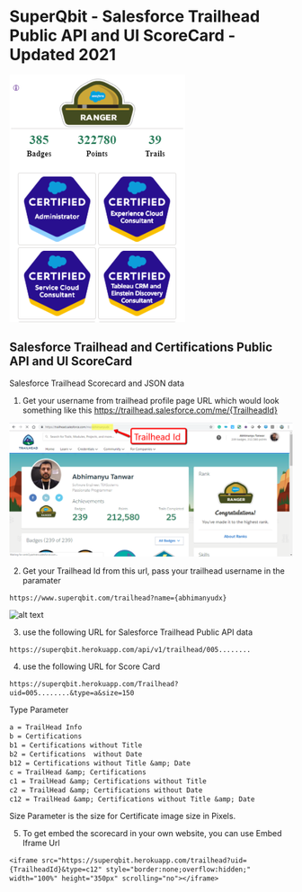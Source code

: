 # SuperQbit - Salesforce Trailhead Public API and UI ScoreCard - Updated 2021


![alt text](https://raw.githubusercontent.com/abhimanyud3dx/Trailhead-Score-Card/master/Screenshots/trailhead_Badge.png)
## Salesforce Trailhead and Certifications Public API and UI ScoreCard
Salesforce Trailhead Scorecard and JSON data

1. Get your username from trailhead profile page URL which would look something like this
https://trailhead.salesforce.com/me/{TrailheadId}

![alt text](https://raw.githubusercontent.com/abhimanyud3dx/Trailhead-Score-Card/master/Screenshots/trailheadProfile.png)

2. Get your Trailhead Id from this url, pass your trailhead username in the paramater
```
https://www.superqbit.com/trailhead?name={abhimanyudx}
```
![alt text](https://raw.githubusercontent.com/abhimanyud3dx/Trailhead-Score-Card/master/Screenshots/trailhead-Username-To-Id.png.png)

3. use the following URL for Salesforce Trailhead Public API data
```
https://superqbit.herokuapp.com/api/v1/trailhead/005........
```

4. use the following URL for Score Card
```
https://superqbit.herokuapp.com/Trailhead?uid=005........&type=a&size=150
```
Type Parameter
```
a = TrailHead Info
b = Certifications
b1 = Certifications without Title
b2 = Certifications  without Date
b12 = Certifications without Title &amp; Date
c = TrailHead &amp; Certifications 
c1 = TrailHead &amp; Certifications without Title 
c2 = TrailHead &amp; Certifications without Date 
c12 = TrailHead &amp; Certifications without Title &amp; Date  
```

Size Parameter is the size for Certificate image size in Pixels.


5. To get embed the scorecard in your own website, you can use Embed Iframe Url
```
<iframe src="https://superqbit.herokuapp.com/trailhead?uid={TrailheadId}&type=c12" style="border:none;overflow:hidden;" width="100%" height="350px" scrolling="no"></iframe>
```


